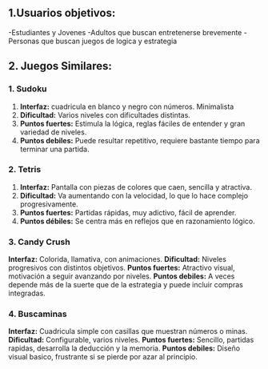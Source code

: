 ## 1.Usuarios objetivos:
-Estudiantes y Jovenes
-Adultos que buscan entretenerse brevemente
-Personas que buscan juegos de logica y estrategia

## 2. Juegos Similares:
### 1. Sudoku
1. **Interfaz:** cuadricula en blanco y negro con números. Minimalista
2. **Dificultad:** Varios niveles con dificultades distintas.
3. **Puntos fuertes:** Estimula la lógica, reglas fáciles de entender y gran variedad de niveles.
4. **Puntos debiles:** Puede resultar repetitivo, requiere bastante tiempo para terminar una partida.


### 2. Tetris
1. **Interfaz:** Pantalla con piezas de colores que caen, sencilla y atractiva.
2. **Dificultad:** Va aumentando con la velocidad, lo que lo hace complejo progresivamente.
3. **Puntos fuertes:** Partidas rápidas, muy adictivo, fácil de aprender.
4. **Puntos débiles:** Se centra más en reflejos que en razonamiento lógico.

### 3. Candy Crush
**Interfaz:** Colorida, llamativa, con animaciones.
**Dificultad:** Niveles progresivos con distintos objetivos.
**Puntos fuertes:** Atractivo visual, motivación a seguir avanzando por niveles.
**Puntos debiles:** A veces depende más de la suerte que de la estrategia y puede incluir compras integradas.


### 4. Buscaminas
**Interfaz:** Cuadricula simple con casillas que muestran números o minas.
**Dificultad:** Configurable, varios niveles.
**Puntos fuertes:** Sencillo, partidas rapidas, desarrolla la deducción y la memoria.
**Puntos debiles:** Diseño visual basico, frustrante si se pierde por azar al principio.









